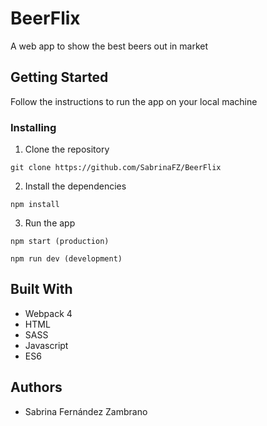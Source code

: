 # BeerFlix

A web app to show the best beers out in market

## Getting Started

Follow the instructions to run the app on your local machine

### Installing

1. Clone the repository
```
git clone https://github.com/SabrinaFZ/BeerFlix
```

2. Install the dependencies
```
npm install
```

3. Run the app
```
npm start (production)
```

```
npm run dev (development)
```

## Built With

- Webpack 4
- HTML
- SASS
- Javascript
- ES6

## Authors
- Sabrina Fernández Zambrano
